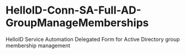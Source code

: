 # HelloID-Conn-SA-Full-AD-GroupManageMemberships
HelloID Service Automation Delegated Form for Active Directory group membership management
